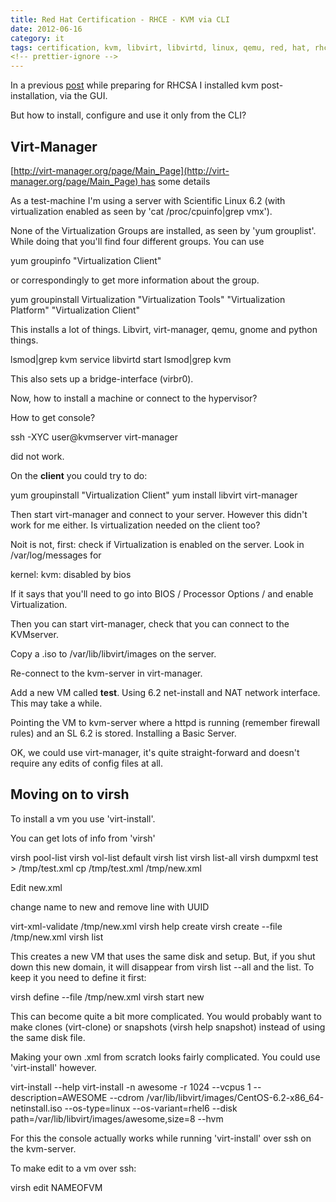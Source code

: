 ```yaml
---
title: Red Hat Certification - RHCE - KVM via CLI
date: 2012-06-16
category: it
tags: certification, kvm, libvirt, libvirtd, linux, qemu, red, hat, rhce, scientific, linux, studying, virtualization
<!-- prettier-ignore -->
---
```


In a previous [post](https://www.guldmyr.com/rhcsa-preparation/) while preparing
for RHCSA I installed kvm post-installation, via the GUI.

But how to install, configure and use it only from the CLI?

## Virt-Manager

[http://virt-manager.org/page/Main_Page](http://virt-manager.org/page/Main_Page) has
some details

As a test-machine I'm using a server with Scientific Linux 6.2 (with
virtualization enabled as seen by 'cat /proc/cpuinfo|grep vmx').

None of the Virtualization Groups are installed, as seen by 'yum grouplist'.
While doing that you'll find four different groups. You can use

yum groupinfo "Virtualization Client"

or correspondingly to get more information about the group.

yum groupinstall Virtualization "Virtualization Tools" "Virtualization Platform"
"Virtualization Client"

This installs a lot of things. Libvirt, virt-manager, qemu, gnome and python
things.

lsmod|grep kvm service libvirtd start lsmod|grep kvm

This also sets up a bridge-interface (virbr0).

Now, how to install a machine or connect to the hypervisor?

How to get console?

ssh -XYC user@kvmserver virt-manager

did not work.

On the **client** you could try to do:

yum groupinstall "Virtualization Client" yum install libvirt virt-manager

Then start virt-manager and connect to your server. However this didn't work for
me either. Is virtualization needed on the client too?

Noit is not, first: check if Virtualization is enabled on the server. Look in
/var/log/messages for

kernel: kvm: disabled by bios

If it says that you'll need to go into BIOS / Processor Options / and enable
Virtualization.

Then you can start virt-manager, check that you can connect to the KVMserver.

Copy a .iso to /var/lib/libvirt/images on the server.

Re-connect to the kvm-server in virt-manager.

Add a new VM called **test**. Using 6.2 net-install and NAT network interface.
This may take a while.

Pointing the VM to kvm-server where a httpd is running (remember firewall rules)
and an SL 6.2 is stored. Installing a Basic Server.

OK, we could use virt-manager, it's quite straight-forward and doesn't require
any edits of config files at all.

## Moving on to **virsh**

To install a vm you use 'virt-install'.

You can get lots of info from 'virsh'

virsh pool-list virsh vol-list default virsh list virsh list-all virsh dumpxml
test > /tmp/test.xml cp /tmp/test.xml /tmp/new.xml

Edit new.xml

change name to new and remove line with UUID

virt-xml-validate /tmp/new.xml virsh help create virsh create --file
/tmp/new.xml virsh list

This creates a new VM that uses the same disk and setup. But, if you shut down
this new domain, it will disappear from virsh list --all and the list. To keep
it you need to define it first:

virsh define --file /tmp/new.xml virsh start new

This can become quite a bit more complicated. You would probably want to make
clones (virt-clone) or snapshots (virsh help snapshot) instead of using the same
disk file.

Making your own .xml from scratch looks fairly complicated. You could use
'virt-install' however.

virt-install --help virt-install -n awesome -r 1024 --vcpus 1
--description=AWESOME --cdrom
/var/lib/libvirt/images/CentOS-6.2-x86_64-netinstall.iso --os-type=linux
--os-variant=rhel6 --disk path=/var/lib/libvirt/images/awesome,size=8 --hvm

For this the console actually works while running 'virt-install' over ssh on the
kvm-server.

To make edit to a vm over ssh:

virsh edit NAMEOFVM
